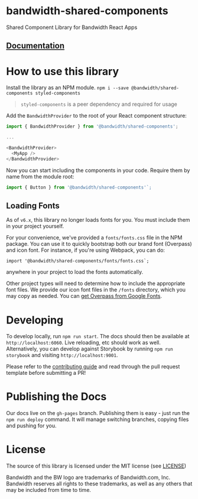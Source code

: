 # bandwidth-shared-components
Shared Component Library for Bandwidth React Apps

## [Documentation](http://dev.bandwidth.com/shared-components)

# How to use this library

Install the library as an NPM module. `npm i --save @bandwidth/shared-components styled-components`

> `styled-components` is a peer dependency and required for usage

Add the `BandwidthProvider` to the root of your React component structure:

```javascript
import { BandwidthProvider } from '@bandwidth/shared-components';

...

<BandwidthProvider>
  <MyApp />
</BandwidthProvider>
```

Now you can start including the components in your code. Require them by name from the module root:

```javascript
import { Button } from '@bandwidth/shared-components'`;
```

## Loading Fonts

As of `v6.x`, this library no longer loads fonts for you. You must include them in your project yourself.

For your convenience, we've provided a `fonts/fonts.css` file in the NPM package. You can use it to quickly bootstrap both our brand font (Overpass) and icon font. For instance, if you're using Webpack, you can do:

```
import '@bandwidth/shared-components/fonts/fonts.css`;
```

anywhere in your project to load the fonts automatically.

Other project types will need to determine how to include the appropriate font files. We provide our icon font files in the `/fonts` directory, which you may copy as needed. You can [get Overpass from Google Fonts](https://fonts.google.com/specimen/Overpass).

# Developing

To develop locally, run `npm run start`. The docs should then be available at `http://localhost:6060`. Live reloading, etc should work as well. Alternatively, you can develop against Storybook by running `npm run storybook` and visiting `http://localhost:9001`.

Please refer to the [contributing guide](https://github.com/Bandwidth/shared-components/blob/master/.github/CONTRIBUTING.md) and read through the pull request template before submitting a PR!

# Publishing the Docs

Our docs live on the `gh-pages` branch. Publishing them is easy - just run the `npm run deploy` command. It will manage switching branches, copying files and pushing for you.

# License

The source of this library is licensed under the MIT license (see [LICENSE](./LICENSE))

Bandwidth and the BW logo are trademarks of Bandwidth.com, Inc.  Bandwidth reserves all rights to these trademarks, as well as any others that may be included from time to time.
